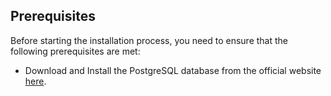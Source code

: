 ## Prerequisites

Before starting the installation process, you need to ensure that the following prerequisites are met:

- Download and Install the PostgreSQL database from the official website [here](https://www.postgresql.org/download/).